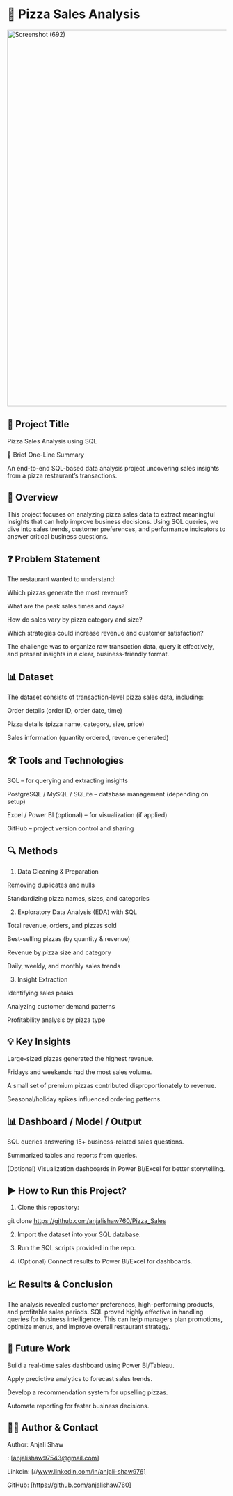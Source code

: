 # 🍕 Pizza Sales Analysis

<img width="1538" height="865" alt="Screenshot (692)" src="https://github.com/user-attachments/assets/45336d6c-2c21-4529-823b-c130d64d1049" />




## 📌 Project Title


Pizza Sales Analysis using SQL

📖 Brief One-Line Summary

An end-to-end SQL-based data analysis project uncovering sales insights from a pizza restaurant’s transactions.

## 📝 Overview


This project focuses on analyzing pizza sales data to extract meaningful insights that can help improve business decisions. Using SQL queries, we dive into sales trends, customer preferences, and performance indicators to answer critical business questions.


## ❓ Problem Statement


The restaurant wanted to understand:

Which pizzas generate the most revenue?

What are the peak sales times and days?

How do sales vary by pizza category and size?

Which strategies could increase revenue and customer satisfaction?


The challenge was to organize raw transaction data, query it effectively, and present insights in a clear, business-friendly format.

## 📊 Dataset


The dataset consists of transaction-level pizza sales data, including:

Order details (order ID, order date, time)

Pizza details (pizza name, category, size, price)

Sales information (quantity ordered, revenue generated)


## 🛠️ Tools and Technologies


SQL – for querying and extracting insights

PostgreSQL / MySQL / SQLite – database management (depending on setup)

Excel / Power BI (optional) – for visualization (if applied)

GitHub – project version control and sharing


## 🔍 Methods


1. Data Cleaning & Preparation

Removing duplicates and nulls

Standardizing pizza names, sizes, and categories


2. Exploratory Data Analysis (EDA) with SQL

Total revenue, orders, and pizzas sold

Best-selling pizzas (by quantity & revenue)

Revenue by pizza size and category

Daily, weekly, and monthly sales trends


3. Insight Extraction

Identifying sales peaks

Analyzing customer demand patterns

Profitability analysis by pizza type



## 💡 Key Insights


Large-sized pizzas generated the highest revenue.

Fridays and weekends had the most sales volume.

A small set of premium pizzas contributed disproportionately to revenue.

Seasonal/holiday spikes influenced ordering patterns.


## 📊 Dashboard / Model / Output


SQL queries answering 15+ business-related sales questions.

Summarized tables and reports from queries.

(Optional) Visualization dashboards in Power BI/Excel for better storytelling.


## ▶️ How to Run this Project?


1. Clone this repository:

git clone https://github.com/anjalishaw760/Pizza_Sales

2. Import the dataset into your SQL database.

3. Run the SQL scripts provided in the repo.

4. (Optional) Connect results to Power BI/Excel for dashboards.


## 📈 Results & Conclusion


The analysis revealed customer preferences, high-performing products, and profitable sales periods. SQL proved highly effective in handling queries for business intelligence. This can help managers plan promotions, optimize menus, and improve overall restaurant strategy.


## 🚀 Future Work


Build a real-time sales dashboard using Power BI/Tableau.

Apply predictive analytics to forecast sales trends.

Develop a recommendation system for upselling pizzas.

Automate reporting for faster business decisions.


## 👩‍💻 Author & Contact


Author: Anjali Shaw

: [anjalishaw97543@gmail.com]

Linkdin: [//www.linkedin.com/in/anjali-shaw976]

GitHub: [https://github.com/anjalishaw760] 
